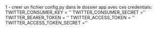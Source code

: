 1 - creer un fichier config.py dans le dossier app avec ces credentials:
TWITTER_CONSUMER_KEY = ''
TWITTER_CONSUMER_SECRET =''
TWITTER_BEARER_TOKEN = ''
TWITTER_ACCESS_TOKEN = ''
TWITTER_ACCESS_TOKEN_SECRET =''
